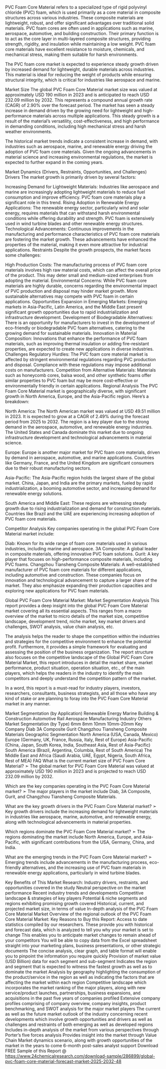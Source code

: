 PVC Foam Core Material refers to a specialized type of rigid polyvinyl chloride (PVC) foam, which is used primarily as a core material in composite structures across various industries. These composite materials are lightweight, robust, and offer significant advantages over traditional solid materials. PVC foam cores are often used in applications such as marine, aerospace, automotive, and building construction. Their primary function is to act as the core layer in multi-layered composite structures, providing strength, rigidity, and insulation while maintaining a low weight. PVC foam core materials have excellent resistance to moisture, chemicals, and mechanical stress, making them suitable for harsh environments.

The PVC foam core market is expected to experience steady growth driven by increased demand for lightweight, durable materials across industries. This material is ideal for reducing the weight of products while ensuring structural integrity, which is critical for industries like aerospace and marine.

Market Size
The global PVC Foam Core Material market size was valued at approximately USD 190 million in 2023 and is anticipated to reach USD 232.09 million by 2032. This represents a compound annual growth rate (CAGR) of 2.90% over the forecast period. The market has seen a steady increase in demand driven by the growing need for lightweight and high-performance materials across multiple applications. This steady growth is a result of the material’s versatility, cost-effectiveness, and high performance in demanding conditions, including high mechanical stress and harsh weather environments.

The historical market trends indicate a consistent increase in demand, with industries such as aerospace, marine, and renewable energy driving the adoption of PVC foam core materials. Given the ongoing advancements in material science and increasing environmental regulations, the market is expected to further expand in the coming years.

Market Dynamics (Drivers, Restraints, Opportunities, and Challenges)
Drivers
The market growth is primarily driven by several factors:

Increasing Demand for Lightweight Materials: Industries like aerospace and marine are increasingly adopting lightweight materials to reduce fuel consumption and improve efficiency. PVC foam core materials play a significant role in this trend.
Rising Adoption in Renewable Energy Applications: The renewable energy sector, particularly wind and solar energy, requires materials that can withstand harsh environmental conditions while offering durability and strength. PVC foam is extensively used in wind turbine blades and other renewable energy structures.
Technological Advancements: Continuous improvements in the manufacturing and performance characteristics of PVC foam core materials are fostering the market growth. These advancements have enhanced the properties of the material, making it even more attractive for industrial applications.
Restraints
Despite the growth prospects, the market faces some challenges:

High Production Costs: The manufacturing process of PVC foam core materials involves high raw material costs, which can affect the overall price of the product. This may deter small and medium-sized enterprises from adopting the material.
Environmental Concerns: While PVC foam core materials are highly durable, concerns regarding the environmental impact of PVC production and disposal may hinder market growth. More sustainable alternatives may compete with PVC foam in certain applications.
Opportunities
Expansion in Emerging Markets: Emerging markets in Asia-Pacific, Latin America, and the Middle East present significant growth opportunities due to rapid industrialization and infrastructure development.
Development of Biodegradable Alternatives: There is an opportunity for manufacturers to invest in the development of eco-friendly or biodegradable PVC foam alternatives, catering to the growing demand for sustainable materials.
Innovation in Material Composition: Innovations that enhance the performance of PVC foam materials, such as improving thermal insulation or adding fire-resistant properties, are expected to create new applications in diverse industries.
Challenges
Regulatory Hurdles: The PVC foam core material market is affected by stringent environmental regulations regarding PVC production and disposal. Compliance with these regulations may impose additional costs on manufacturers.
Competition from Alternative Materials: Materials such as honeycomb cores, balsa wood, and other synthetic foams offer similar properties to PVC foam but may be more cost-effective or environmentally friendly in certain applications.
Regional Analysis
The PVC Foam Core Material market is geographically diverse, with significant growth in North America, Europe, and the Asia-Pacific region. Here’s a breakdown:

North America: The North American market was valued at USD 49.51 million in 2023. It is expected to grow at a CAGR of 2.49% during the forecast period from 2025 to 2032. The region is a key player due to the strong demand in the aerospace, automotive, and renewable energy industries. The United States and Canada dominate this market due to ongoing infrastructure development and technological advancements in material science.

Europe: Europe is another major market for PVC foam core materials, driven by demand in aerospace, automotive, and marine applications. Countries like Germany, France, and the United Kingdom are significant consumers due to their robust manufacturing sectors.

Asia-Pacific: The Asia-Pacific region holds the largest share of the global market. China, Japan, and India are the primary markets, fueled by rapid industrialization, a booming automotive sector, and increasing demand for renewable energy solutions.

South America and Middle East: These regions are witnessing steady growth due to rising industrialization and demand for construction materials. Countries like Brazil and the UAE are experiencing increasing adoption of PVC foam core materials.

Competitor Analysis
Key companies operating in the global PVC Foam Core Material market include:

Diab: Known for its wide range of foam core materials used in various industries, including marine and aerospace.
3A Composite: A global leader in composite materials, offering innovative PVC foam solutions.
Gurit: A key player that focuses on high-performance composite materials, including PVC foams.
Changzhou Tiansheng Composite Materials: A well-established manufacturer of PVC foam core materials for different applications, including automotive and construction.
These companies focus on innovation and technological advancement to capture a larger share of the market. They also emphasize expanding their production capacities and exploring new applications for PVC foam materials.

Global PVC Foam Core Material Market: Market Segmentation Analysis
This report provides a deep insight into the global PVC Foam Core Material market covering all its essential aspects. This ranges from a macro overview of the market to micro details of the market size, competitive landscape, development trend, niche market, key market drivers and challenges, SWOT analysis, value chain analysis, etc.

The analysis helps the reader to shape the competition within the industries and strategies for the competitive environment to enhance the potential profit. Furthermore, it provides a simple framework for evaluating and assessing the position of the business organization. The report structure also focuses on the competitive landscape of the Global PVC Foam Core Material Market, this report introduces in detail the market share, market performance, product situation, operation situation, etc., of the main players, which helps the readers in the industry to identify the main competitors and deeply understand the competition pattern of the market.

In a word, this report is a must-read for industry players, investors, researchers, consultants, business strategists, and all those who have any kind of stake or are planning to foray into the PVC Foam Core Material market in any manner.

Market Segmentation (by Application)
Renewable Energy
Marine
Building & Construction
Automotive
Rail
Aerospace
Manufacturing Industry
Others
Market Segmentation (by Type)
6mm
8mm
10mm
10mm-20mm
Key Company
Diab
3A Composite
Gurit
Changzhou Tiansheng Composite Materials
Geographic Segmentation
North America (USA, Canada, Mexico)
Europe (Germany, UK, France, Russia, Italy, Rest of Europe)
Asia-Pacific (China, Japan, South Korea, India, Southeast Asia, Rest of Asia-Pacific)
South America (Brazil, Argentina, Columbia, Rest of South America)
The Middle East and Africa (Saudi Arabia, UAE, Egypt, Nigeria, South Africa, Rest of MEA)
FAQ
What is the current market size of PVC Foam Core Material?
➣ The global market for PVC Foam Core Material was valued at approximately USD 190 million in 2023 and is projected to reach USD 232.09 million by 2032.

Which are the key companies operating in the PVC Foam Core Material market?
➣ The major players in the market include Diab, 3A Composite, Gurit, and Changzhou Tiansheng Composite Materials.

What are the key growth drivers in the PVC Foam Core Material market?
➣ Key growth drivers include the increasing demand for lightweight materials in industries like aerospace, marine, automotive, and renewable energy, along with technological advancements in material properties.

Which regions dominate the PVC Foam Core Material market?
➣ The regions dominating the market include North America, Europe, and Asia-Pacific, with significant contributions from the USA, Germany, China, and India.

What are the emerging trends in the PVC Foam Core Material market?
➣ Emerging trends include advancements in the manufacturing process, eco-friendly alternatives, and the increasing use of PVC foam materials in renewable energy applications, particularly in wind turbine blades.


Key Benefits of This Market Research:
Industry drivers, restraints, and opportunities covered in the study
Neutral perspective on the market performance
Recent industry trends and developments
Competitive landscape & strategies of key players
Potential & niche segments and regions exhibiting promising growth covered
Historical, current, and projected market size, in terms of value
In-depth analysis of the PVC Foam Core Material Market
Overview of the regional outlook of the PVC Foam Core Material Market:
Key Reasons to Buy this Report:
Access to date statistics compiled by our researchers. These provide you with historical and forecast data, which is analyzed to tell you why your market is set to change
This enables you to anticipate market changes to remain ahead of your competitors
You will be able to copy data from the Excel spreadsheet straight into your marketing plans, business presentations, or other strategic documents
The concise analysis, clear graph, and table format will enable you to pinpoint the information you require quickly
Provision of market value (USD Billion) data for each segment and sub-segment
Indicates the region and segment that is expected to witness the fastest growth as well as to dominate the market
Analysis by geography highlighting the consumption of the product/service in the region as well as indicating the factors that are affecting the market within each region
Competitive landscape which incorporates the market ranking of the major players, along with new service/product launches, partnerships, business expansions, and acquisitions in the past five years of companies profiled
Extensive company profiles comprising of company overview, company insights, product benchmarking, and SWOT analysis for the major market players
The current as well as the future market outlook of the industry concerning recent developments which involve growth opportunities and drivers as well as challenges and restraints of both emerging as well as developed regions
Includes in-depth analysis of the market from various perspectives through Porter’s five forces analysis
Provides insight into the market through Value Chain
Market dynamics scenario, along with growth opportunities of the market in the years to come
6-month post-sales analyst support
Download FREE Sample of this Report @ https://www.24chemicalresearch.com/download-sample/286899/global-pvc-foam-core-material-forecast-market-2025-2032-48
